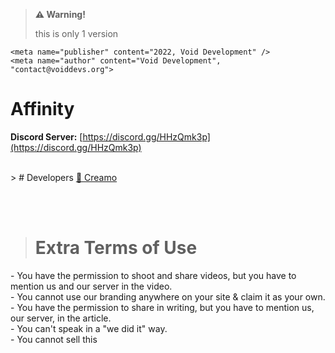 > **⚠️ Warning!**
> 
>  this is only 1 version
```
<meta name="publisher" content="2022, Void Development" />
<meta name="author" content="Void Development", "contact@voiddevs.org">
```

# Affinity
**Discord Server:** [https://discord.gg/HHzQmk3p](https://discord.gg/HHzQmk3p)<br>

<br>
> # Developers
<a href="https://discord.gg/HHzQmk3p">👤 Creamo</a><br>

<br><br>
> # Extra Terms of Use
<a>- You have the permission to shoot and share videos, but you have to mention us and our server in the video.</a><br>
<a>- You cannot use our branding anywhere on your site & claim it as your own.</a><br>
<a>- You have the permission to share in writing, but you have to mention us, our server, in the article.</a><br>
<a>- You can't speak in a "we did it" way.</a><br>
<a>- You cannot sell this</a><br>




